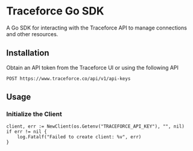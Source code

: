 # Traceforce Go SDK

A Go SDK for interacting with the Traceforce API to manage connections and other resources.

## Installation
Obtain an API token from the Traceforce UI or using the following API
```
POST https://www.traceforce.co/api/v1/api-keys
```


## Usage

### Initialize the Client
```
client, err := NewClient(os.Getenv("TRACEFORCE_API_KEY"), "", nil)
if err != nil {
    log.Fatalf("Failed to create client: %v", err)
}
```

